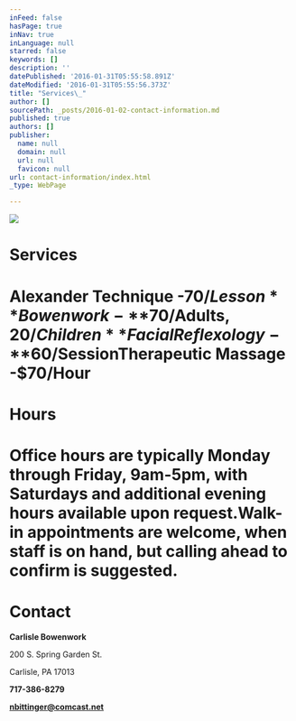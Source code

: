 ```yaml
---
inFeed: false
hasPage: true
inNav: true
inLanguage: null
starred: false
keywords: []
description: ''
datePublished: '2016-01-31T05:55:58.891Z'
dateModified: '2016-01-31T05:55:56.373Z'
title: "Services\_"
author: []
sourcePath: _posts/2016-01-02-contact-information.md
published: true
authors: []
publisher:
  name: null
  domain: null
  url: null
  favicon: null
url: contact-information/index.html
_type: WebPage

---
```

![](https://the-grid-user-content.s3-us-west-2.amazonaws.com/7c33ca54-a866-46a8-8bdc-3f8f7ffd58cb.jpg)

# Services 

# **Alexander Technique -**$70/Lesson**Bowenwork -**$70/Adults, $20/Children**Facial Reflexology -**$60/Session**Therapeutic Massage -**$70/Hour

# Hours 

# Office hours are typically Monday through Friday, 9am-5pm, with Saturdays and additional evening hours available upon request.Walk-in appointments are welcome, when staff is on hand, but calling ahead to confirm is suggested.

# Contact 

**Carlisle Bowenwork**

200 S. Spring Garden St.

Carlisle, PA 17013

**717-386-8279**

**nbittinger@comcast.net**